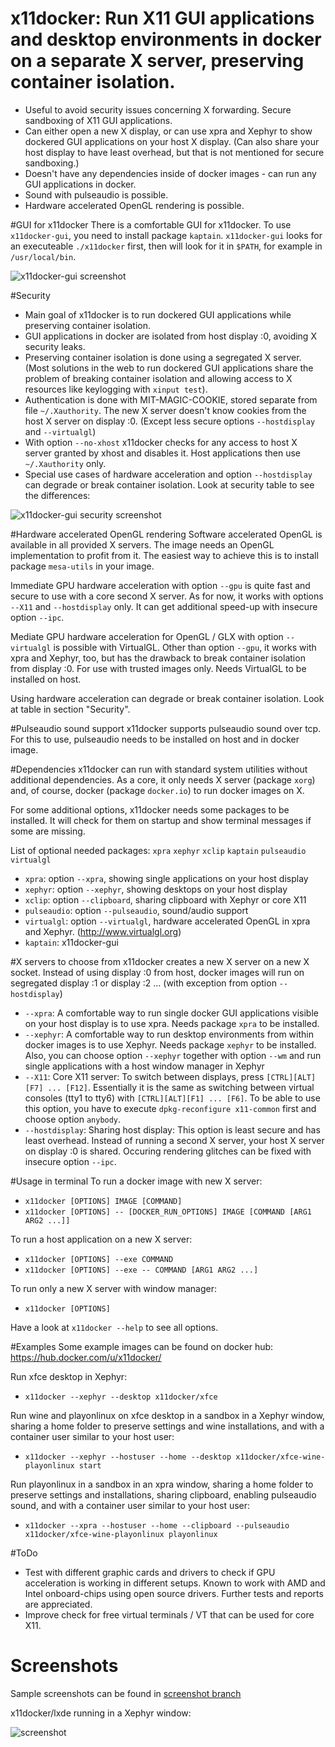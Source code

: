 # x11docker: Run X11 GUI applications and desktop environments in docker on a separate X server, preserving container isolation.

 - Useful to avoid security issues concerning X forwarding. Secure sandboxing of X11 GUI applications.
 - Can either open a new X display, or can use xpra and Xephyr to show dockered GUI applications on your host X display. (Can also share your host display to have least overhead, but that is not mentioned for secure sandboxing.)
 - Doesn't have any dependencies inside of docker images - can run any GUI applications in docker. 
 - Sound with pulseaudio is possible.
 - Hardware accelerated OpenGL rendering is possible.

#GUI for x11docker
There is a comfortable GUI for x11docker. To use `x11docker-gui`, you need to install package `kaptain`. `x11docker-gui` looks for an executeable `./x11docker` first, then will look for it in `$PATH`, for example in `/usr/local/bin`.

![x11docker-gui screenshot](/../screenshots/x11docker-gui.png?raw=true "Optional Title")

#Security 
 - Main goal of x11docker is to run dockered GUI applications while preserving container isolation.
 - GUI applications in docker are isolated from host display :0, avoiding X security leaks.
 - Preserving container isolation is done using a segregated X server. (Most solutions in the web to run dockered GUI applications share the problem of breaking container isolation and allowing access to X resources like keylogging with `xinput test`).
 - Authentication is done with MIT-MAGIC-COOKIE, stored separate from file `~/.Xauthority`.  The new X server doesn't know cookies from the host X server on display :0. (Except less secure options `--hostdisplay` and `--virtualgl`)
 - With option `--no-xhost` x11docker checks for any access to host X server granted by xhost and disables it. Host applications then use `~/.Xauthority` only.
 - Special use cases of hardware acceleration and option `--hostdisplay` can degrade or break container isolation. Look at security table to see the differences:
 
![x11docker-gui security screenshot](/../screenshots/x11docker-security.png?raw=true "Optional Title")
 
#Hardware accelerated OpenGL rendering
Software accelerated OpenGL is available in all provided X servers. The image needs an OpenGL implementation to profit from it.  The easiest way to achieve this is to install package `mesa-utils` in your image.
 
Immediate GPU hardware acceleration with option `--gpu` is quite fast and secure to use with a core second X server. As for now, it works with options `--X11` and `--hostdisplay` only. It can get additional speed-up with insecure option `--ipc`.
 
 Mediate GPU hardware acceleration for OpenGL / GLX with option `--virtualgl` is possible with VirtualGL. Other than option `--gpu`, it works with xpra and Xephyr, too, but has the drawback to break container isolation from display :0. For use with trusted images only. Needs VirtualGL to be installed on host.
 
Using hardware acceleration can degrade or break container isolation. Look at table in section "Security". 
 
#Pulseaudio sound support
x11docker supports pulseaudio sound over tcp. For this to use, pulseaudio needs to be installed on host and in docker image.

 
#Dependencies
x11docker can run with standard system utilities without additional dependencies. As a core, it only needs X server (package `xorg`)  and, of course, docker (package `docker.io`) to run docker images on X. 

For some additional options, x11docker needs some packages to be installed.
It will check for them on startup and show terminal messages if some are missing.

List of optional needed packages: `xpra` `xephyr` `xclip` `kaptain` `pulseaudio` `virtualgl` 

- `xpra`:  option `--xpra`, showing single applications on your host display
- `xephyr`:  option `--xephyr`, showing desktops on your host display
- `xclip`:  option `--clipboard`, sharing clipboard with Xephyr or core X11
- `pulseaudio`:  option `--pulseaudio`, sound/audio support
- `virtualgl`:  option `--virtualgl`, hardware accelerated OpenGL in xpra and Xephyr. (http://www.virtualgl.org)
- `kaptain`:  x11docker-gui


#X servers to choose from
x11docker creates a new X server on a new X socket. Instead of using display :0 from host, docker images will run on segregated display :1 or display :2 ... (with exception from option `--hostdisplay`)
 - `--xpra`: A comfortable way to run single docker GUI applications visible on your host display is to use xpra. Needs package `xpra` to be installed.
 - `--xephyr`: A comfortable way to run desktop environments from within docker images is to use Xephyr. Needs package `xephyr` to be installed. Also, you can choose option `--xephyr` together with option `--wm` and run single applications with a host window manager in Xephyr
 - `--X11`: Core X11 server: To switch between displays, press `[CTRL][ALT][F7] ... [F12]`. Essentially it is the same as switching between virtual consoles (tty1 to tty6) with `[CTRL][ALT][F1] ... [F6]`. To be able to use this option, you have to execute `dpkg-reconfigure x11-common` first and choose option `anybody`.
 - `--hostdisplay`: Sharing host display: This option is least secure and has least overhead. Instead of running a second X server, your host X server on display :0 is shared. Occuring rendering glitches can be fixed with insecure option `--ipc`.

#Usage in terminal
To run a docker image with new X server:
 -  `x11docker [OPTIONS] IMAGE [COMMAND]`
 -  `x11docker [OPTIONS] -- [DOCKER_RUN_OPTIONS] IMAGE [COMMAND [ARG1 ARG2 ...]]`
  
To run a host application on a new X server:
 -  `x11docker [OPTIONS] --exe COMMAND`
 -  `x11docker [OPTIONS] --exe -- COMMAND [ARG1 ARG2 ...]`

To run only a new X server with window manager:
 -  `x11docker [OPTIONS]`

Have a look at `x11docker --help` to see all options.

#Examples
Some example images can be found on docker hub: https://hub.docker.com/u/x11docker/

Run xfce desktop in Xephyr:
   - `x11docker --xephyr --desktop x11docker/xfce`
   
Run wine and playonlinux on xfce desktop in a sandbox in a Xephyr window, sharing a home folder to preserve settings and wine installations, and with a container user similar to your host user:
   - `x11docker --xephyr --hostuser --home --desktop x11docker/xfce-wine-playonlinux start`
   
Run playonlinux in a sandbox in an xpra window, sharing a home folder to preserve settings and installations, sharing clipboard, enabling pulseaudio sound, and with a container user similar to your host user:
   - `x11docker --xpra --hostuser --home --clipboard --pulseaudio x11docker/xfce-wine-playonlinux playonlinux`
   
#ToDo
  - Test with different graphic cards and drivers to check if GPU acceleration is working in different setups. Known to work with AMD and Intel onboard-chips using open source drivers. Further tests and reports are appreciated.
  - Improve check for free virtual terminals / VT that can be used for core X11.
  
# Screenshots
Sample screenshots can be found in [screenshot branch](https://github.com/mviereck/x11docker/tree/screenshots)

x11docker/lxde running in a Xephyr window:

![screenshot](https://raw.githubusercontent.com/mviereck/x11docker/screenshots/screenshot-lxde.png "lxde desktop running in Xephyr window using x11docker")
